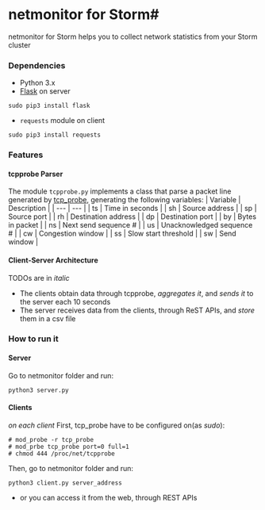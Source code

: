 # netmonitor for Storm#

netmonitor for Storm helps you to collect network statistics from your Storm cluster

### Dependencies ###

* Python 3.x
* [Flask](http://flask.pocoo.org/) on server
```
sudo pip3 install flask
```
* `requests` module on client
```
sudo pip3 install requests
```

### Features ###

#### tcpprobe Parser ####
The module `tcpprobe.py` implements a class that parse a packet line generated by [tcp_probe](https://wiki.linuxfoundation.org/networking/tcpprobe), generating the following variables:
| Variable | Description |
| --- | --- |
| ts | Time in seconds |
| sh | Source address |
| sp | Source port |
| rh | Destination address |
| dp | Destination port |
| by | Bytes in packet |
| ns | Next send sequence # |
| us | Unacknowledged sequence # |
| cw | Congestion window |
| ss | Slow start threshold |
| sw | Send window |

#### Client-Server Architecture ####

TODOs are in _italic_

* The clients obtain data through tcpprobe, _aggregates it_, and _sends it_ to the server each 10 seconds
* The server receives data from the clients, through ReST APIs, and _store_ them in a csv file 

### How to run it ###

#### Server ####
Go to netmonitor folder and run:
```
python3 server.py
```
#### Clients ####
_on each client_
First, tcp_probe have to be configured on(as _sudo_):
```
# mod_probe -r tcp_probe
# mod_prbe tcp_probe port=0 full=1
# chmod 444 /proc/net/tcpprobe
```
Then, go to netmonitor folder and run:
```
python3 client.py server_address
```
* or you can access it from the web, through REST APIs